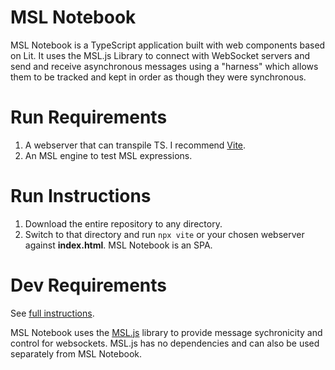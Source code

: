 # MSL Notebook
MSL Notebook is a TypeScript application built with web components based on Lit. It uses the MSL.js Library to connect with WebSocket servers and send and receive asynchronous messages using a "harness" which allows them to be tracked and kept in order as though they were synchronous.

# Run Requirements
1. A webserver that can transpile TS. I recommend [Vite](https://vitejs.dev/).
2. An MSL engine to test MSL expressions. 

# Run Instructions
1. Download the entire repository to any directory.
2. Switch to that directory and run `npx vite` or your chosen webserver against **index.html**. MSL Notebook is an SPA.

# Dev Requirements
See [full instructions](https://nebula.mimix.io/en/msl-notebook/program-flow).

MSL Notebook uses the [MSL.js](https://nebula.mimix.io/en/msl-js/program-flow) library to provide message sychronicity and control for websockets. MSL.js has no dependencies and can also be used separately from MSL Notebook.
